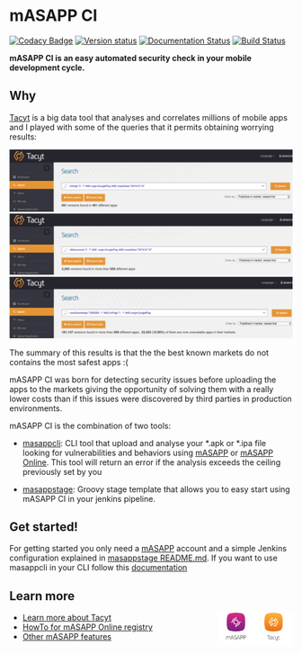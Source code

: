 # mASAPP CI 
[![Codacy Badge](https://api.codacy.com/project/badge/Grade/789361eff9e54d6cb15b1c267b866280)](https://www.codacy.com/manual/alopezna5/mASAPP_CI?utm_source=github.com&amp;utm_medium=referral&amp;utm_content=alopezna5/mASAPP_CI&amp;utm_campaign=Badge_Grade) [![Version status](https://img.shields.io/pypi/v/masappcli.svg?color=F609C0)](https://pypi.org/project/masappcli) [![Documentation Status](https://readthedocs.org/projects/masappci/badge/?version=master)](https://masappci.readthedocs.io/en/master/?badge=master) [![Build Status](https://travis-ci.org/alopezna5/mASAPP_CI.svg?branch=minor_improvements)](https://travis-ci.org/alopezna5/mASAPP_CI) 


**mASAPP CI is an easy automated security check in your mobile development cycle.**

## Why


[Tacyt](https://tacyt.elevenpaths.com) is a big data tool that analyses and correlates millions of mobile apps and I played with some of the queries that
it permits obtaining worrying results:

[![Foo](readme_resources/vulnerabilities_tacyt.png)](https://tacyt.elevenpaths.com/)
[![Foo](readme_resources/behaviors_tacyt.png)](https://tacyt.elevenpaths.com/)
[![Foo](readme_resources/high_vulns_with_a_lot_of_download.png)](https://tacyt.elevenpaths.com/)

The summary of this results is that the the best known markets do not contains the most safest apps :(  


mASAPP CI was born for detecting security issues before uploading the apps to the markets giving the opportunity of solving
them with a really lower costs than if this issues were discovered by third parties in production environments.


mASAPP CI is the combination of two tools:
 
 * [masappcli](masappcli/): CLI tool that upload and analyse your *.apk or *.ipa file looking for vulnerabilities and behaviors using 
 [mASAPP](https://www.elevenpaths.com/es/tecnologia/masapp/index.html) or 
 [mASAPP Online](https://www.elevenpaths.com/es/tecnologia/masapp-online/index.html).
 This tool will return an error if the analysis exceeds the ceiling previously set by you
    
 * [masappstage](masappstage/): Groovy stage template that allows you to easy start using mASAPP CI in your jenkins 
 pipeline.


## Get started!

For getting started you only need a [mASAPP](https://masapp.elevenpaths.com) account and a simple Jenkins configuration explained in 
[masappstage README.md](masappstage/README.md). If you want to use masappcli in your CLI follow this 
[documentation](https://masappci.readthedocs.io/en/master/getting_started.html)


## Learn more

* [Learn more about Tacyt](https://www.youtube.com/watch?v=dg4-y5DPnMg)  <img src="readme_resources/tacyt.png" width="14%" height="16%"  align="right"> </a>  <a href="https://masapp.elevenpaths.com"> <img src="readme_resources/mASAPP.png" width="14%" height="16%"  align="right"> </a>   <a href="https://tacyt.elevenpaths.com">                       
* [HowTo for mASAPP Online registry](https://www.youtube.com/watch?v=WatthF8tVwA)                     
* [Other mASAPP features](https://www.youtube.com/watch?v=aclSLbqoVxg)  
 

